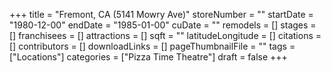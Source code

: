 +++
title = "Fremont, CA (5141 Mowry Ave)"
storeNumber = ""
startDate = "1980-12-00"
endDate = "1985-01-00"
cuDate = ""
remodels = []
stages = []
franchisees = []
attractions = []
sqft = ""
latitudeLongitude = []
citations = []
contributors = []
downloadLinks = []
pageThumbnailFile = ""
tags = ["Locations"]
categories = ["Pizza Time Theatre"]
draft = false
+++
